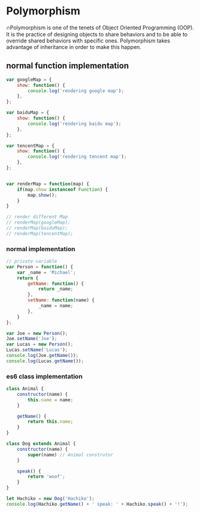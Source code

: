 # Polymorphism

:fire:Polymorphism is one of the tenets of Object Oriented Programming (OOP). It is the practice of designing objects to share behaviors and to be able to override shared behaviors with specific ones. Polymorphism takes advantage of inheritance in order to make this happen.

## normal function implementation

``` js
var googleMap = {
    show: function() {
        console.log('rendering google map');
    },
};

var baiduMap = {
    show: function() {
        console.log('rendering baidu map');
    },
};

var tencentMap = {
    show: function() {
        console.log('rendering tencent map');
    },
};


var renderMap = function(map) {
    if(map.show instanceof Function) {
        map.show();
    }
}

// render different Map
// renderMap(googleMap);
// renderMap(baiduMap);
// renderMap(tencentMap);
```

### normal implementation

``` js
// private variable
var Person = function() {
    var _name = 'Michael';
    return {
        getName: function() {
            return _name;
        },
        setName: function(name) {
            _name = name;
        },
    }
};

var Joe = new Person();
Joe.setName('Joe');
var Lucas = new Person();
Lucas.setName('Lucas');
console.log(Joe.getName());
console.log(Lucas.getName());
```

### es6 class implementation

``` js
class Animal {
    constructor(name) {
        this.name = name;
    }

    getName() {
        return this.name;
    }
}

class Dog extends Animal {
    constructor(name) {
        super(name) // Animal construtor
    }

    speak() {
        return 'woof';
    }
}

let Hachiko = new Dog('Hachiko');
console.log(Hachiko.getName() + ' speak: ' + Hachiko.speak() + '!');
```
